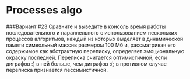 # Processes algo

###Вариант #23
Сравните и выведите в консоль время работы последовательного и параллельного с использованием 
нескольких процессов алгоритмов, каждый из которых выделяет в динамической памяти символьный массив 
размером 100 Мб и, рассматривая его содержимое как абстрактную переписку, определяет 
эмоциональную окраску последней. Переписка считается оптимистичной, если диграфов :) в ней больше, 
чем диграфов :(; в противном случае переписка признается пессимистичной.

[comment]: <> ([![Build Status]&#40;https://travis-ci.com/Blackblackofficial/Struct-HTML.svg?branch=hw-1&#41;]&#40;https://travis-ci.com/Blackblackofficial/Struct-HTML&#41;)
[comment]: <> ([![codecov]&#40;https://codecov.io/gh/Blackblackofficial/struct_html/branch/hw-1/graph/badge.svg?token=gy3WneDO92&#41;]&#40;https://codecov.io/gh/Blackblackofficial/struct_html&#41;)